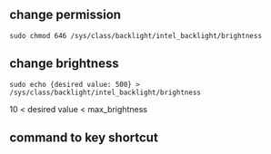 ## change permission
    sudo chmod 646 /sys/class/backlight/intel_backlight/brightness

## change brightness
    sudo echo {desired value: 500} > /sys/class/backlight/intel_backlight/brightness
10 < desired value < max_brightness

## command to key shortcut
